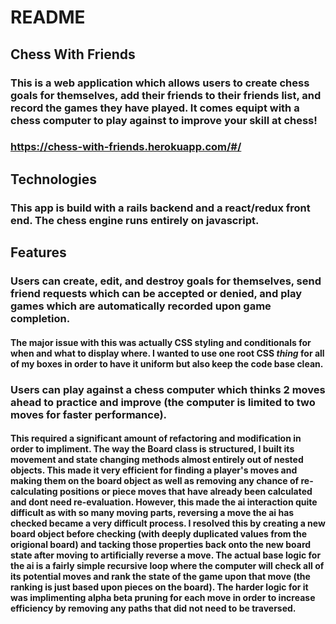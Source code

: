 # README

## Chess With Friends

### This is a web application which allows users to create chess goals for themselves, add their friends to their friends list, and record the games they have played. It comes equipt with a chess computer to play against to improve your skill at chess!

### https://chess-with-friends.herokuapp.com/#/

## Technologies

### This app is build with a rails backend and a react/redux front end. The chess engine runs entirely on javascript.

## Features

### Users can create, edit, and destroy goals for themselves, send friend requests which can be accepted or denied, and play games which are automatically recorded upon game completion.

#### The major issue with this was actually CSS styling and conditionals for when and what to display where. I wanted to use one root CSS *thing* for all of my boxes in order to have it uniform but also keep the code base clean.

### Users can play against a chess computer which thinks 2 moves ahead to practice and improve (the computer is limited to two moves for faster performance).

#### This required a significant amount of refactoring and modification in order to impliment. The way the Board class is structured, I built its movement and state changing methods almost entirely out of nested objects. This made it very efficient for finding a player's moves and making them on the board object as well as removing any chance of re-calculating positions or piece moves that have already been calculated and dont need re-evaluation. However, this made the ai interaction quite difficult as with so many moving parts, reversing a move the ai has checked became a very difficult process. I resolved this by creating a new board object before checking (with deeply duplicated values from the origional board) and tacking those properties back onto the new board state after moving to artificially reverse a move. The actual base logic for the ai is a fairly simple recursive loop where the computer will check all of its potential moves and rank the state of the game upon that move (the ranking is just based upon pieces on the board). The harder logic for it was implimenting alpha beta pruning for each move in order to increase efficiency by removing any paths that did not need to be traversed.

